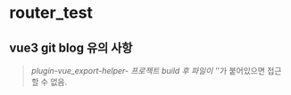# router_test

## vue3 git blog 유의 사항
> _plugin-vue_export-helper-
> 프로젝트 build 후 파일이 '_'가 붙어있으면 접근 할 수 없음.